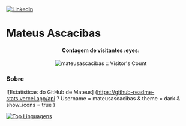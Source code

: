 
[![Linkedin](https://img.shields.io/badge/LinkedIn-blue?style=for-the-badge&logo=Linkedin)](https://www.linkedin.com/in/mateus-a-62a907142/)

# Mateus Ascacibas
<h4 align="center">Contagem de visitantes :eyes:</h4>
<p align="center"><img src="https://profile-counter.glitch.me/{Mateus-Ascacibas}/count.svg" alt="mateusascacibas :: Visitor's Count" /></p>

<p align="center">
  
###  Sobre

![Estatísticas do GitHub de Mateus] (https://github-readme-stats.vercel.app/api ? Username = mateusascacibas & theme = dark & ​​show_icons = true )

[![Top Linguagens](https://github-readme-stats.vercel.app/api/top-langs/?username=mateusascacibas&layout=compact)](https://github.com/anuraghazra/github-readme-stats)

